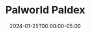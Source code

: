 ---
layout: ext_single
title: Palworld Paldex
slug: palworld-paldex
desc: Search for Pals in Palworld Paldex and display their stats
category: games
date: '2024-01-25T00:00:00-05:00'
permalink: extensions/games/:slug
download_url: https://christinak.itch.io/palworld-paldex
developer_name: Christina K.
developer_url: https://christinak.itch.io
icon_local: palworld-paldex-icon.png
trailer: https://www.youtube.com/embed/RzzlE1tZMWk
screenshots_local: palworld-paldex-deck.png, palworld-paldex-chat.png
version: 1.0
sammi_version: 2023.3.1 and up
platform: Any
overview: |
    **Palworld Paldex** is an extension for **SAMMI** that allows you to search for Pals in Palworld Paldex and display their stats.

    **Features**  
    - Search for Pals by Name, Paldex Number, Type, Suitability, or Drop.
    - Get detailed stats for each Pal including name, description, types, and more.
    - Easy integration with your SAMMI.
    - Premade deck with all available commands, including example Twitch Chat triggers

    **Extension is in active development.**
    Please note this is a completely new extension, and some entries may not be 100% accurate or may be missing.

    **Important Notes**  
    Paldeck Palworld utilizes some parts of code from an API under the MIT license, available at [https://github.com/mlg404/palworld-paldex-api](https://github.com/mlg404/palworld-paldex-api), deployed on our server. 
    Access to this server is exclusively reserved for use with the SAMMI extension. Unauthorized use of this server for external queries is strictly prohibited.
setup_url: https://docs.christinak.ca/docs/extensions/palworld-paldex#setup
privacy_collect: false
---